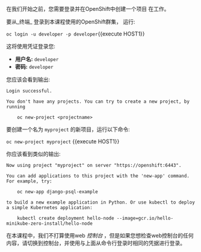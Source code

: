 在我们开始之前，您需要登录并在OpenShift中创建一个项目
在工作。

要从_终端_ 登录到本课程使用的OpenShift群集，
运行:

`oc login -u developer -p developer`{{execute HOST1}}

这将使用凭证登录您:

* **用户名:** `developer`
* **密码:** `developer`

您应该会看到输出:

```
Login successful.

You don't have any projects. You can try to create a new project, by running

    oc new-project <projectname>
```

要创建一个名为 `myproject` 的新项目，运行以下命令:

`oc new-project myproject` {{execute HOST1}}

你应该看到类似的输出:

```
Now using project "myproject" on server "https://openshift:6443".

You can add applications to this project with the 'new-app' command. For example, try:

    oc new-app django-psql-example

to build a new example application in Python. Or use kubectl to deploy a simple Kubernetes application:

    kubectl create deployment hello-node --image=gcr.io/hello-minikube-zero-install/hello-node
```

在本课程中，我们不打算使用web _控制台_ ，但是如果您想检查web控制台的任何内容，请切换到控制台，并使用与上面从命令行登录时相同的凭据进行登录。